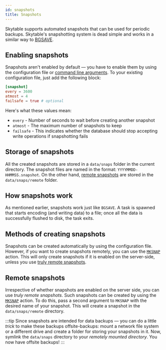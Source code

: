 ```yaml
---
id: snapshots
title: Snapshots
---
```


Skytable supports automated snapshots that can be used for periodic backups.
Skytable's snapshotting system is dead simple and works in a similar way to [BGSAVE](persistence).

## Enabling snapshots

Snapshots aren't enabled by default &mdash; you have to enable them by using the configuration file or [command line arguments](config-cmd). To your existing configuration file, just add the following block:

```toml
[snapshot]
every = 3600
atmost = 4
failsafe = true # optional
```

Here's what these values mean:

- `every` - Number of seconds to wait before creating another snapshot
- `atmost` - The maximum number of snapshots to keep
- `failsafe` - This indicates whether the database should stop accepting write operations if
  snapshotting fails

## Storage of snapshots

All the created snapshots are stored in a `data/snaps` folder in the current directory.
The snapshot files are named in the format: `YYYYMMDD-HHMMSS.snapshot`. On the other hand,
[remote snapshots](#remote-snapshots) are stored in the `data/snaps/remote` folder.

## How snapshots work

As mentioned earlier, snapshots work just like `BGSAVE`. A task is spawned that starts encoding
(and writing data) to a file; once all the data is successfully flushed to disk, the task exits.

## Methods of creating snapshots

Snapshots can be created automatically by using the configuration file. However, if you want to create snapshots remotely, you can use the [ `MKSNAP` ](actions/mksnap) action. This will only
create snapshots if it is enabled on the server-side, unless you use
[truly remote snapshots](#remote-snapshots).

## Remote snapshots

Irrespective of whether snapshots are enabled on the server side, you can use _truly remote snapshots_.
Such snapshots can be created by using the [`MKSNAP`](actions/mksnap) action. To do this,
pass a second argument to `MKSNAP` with the desired name of your snapshot. This will create
a snapshot in the `data/snaps/remote` directory.

:::tip
Since snapshots are intended for data backups &mdash; you can do a little _trick_ to make these
backups offsite-backups: mount a network file system or a different drive and create a folder
for storing your snapshots in it. Now, symlink the `data/snaps` directory to your
_remotely mounted directory_. You now have offsite backups!
:::
